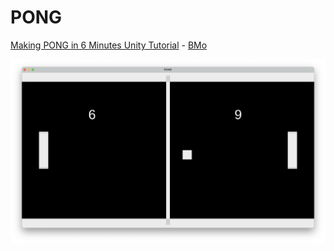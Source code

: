 # PONG

[Making PONG in 6 Minutes Unity Tutorial](https://www.youtube.com/watch?v=YHSanceczXY&t=309s) - [BMo](https://www.youtube.com/@BMoDev)

![Screenshot](./Images/Screenshot.png)
